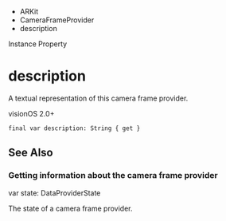 

- ARKit
- CameraFrameProvider
-  description 

Instance Property

# description

A textual representation of this camera frame provider.

visionOS 2.0+

``` source
final var description: String { get }
```

## See Also

### Getting information about the camera frame provider

var state: DataProviderState

The state of a camera frame provider.

